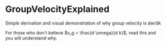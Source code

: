 # GroupVelocityExplained
Simple derivation and visual demonstration of why group velocity is dw/dk

For those who don't believe $v_g = \frac{d \omega}{d k}$, read this and you will understand why.
